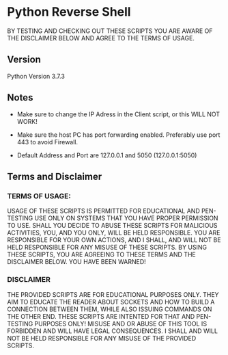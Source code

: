 # Python Reverse Shell

BY TESTING AND CHECKING OUT THESE SCRIPTS YOU ARE AWARE OF THE DISCLAIMER BELOW AND AGREE TO THE TERMS OF USAGE.

## Version

Python Version 3.7.3

## Notes

* Make sure to change the IP Adress in the Client script, or this WILL NOT WORK!

* Make sure the host PC has port forwarding enabled. Preferably use port 443 to avoid Firewall.

* Default Address and Port are 127.0.0.1 and 5050 (127.0.0.1:5050)

## Terms and Disclaimer

### TERMS OF USAGE:

USAGE OF THESE SCRIPTS IS PERMITTED FOR EDUCATIONAL AND PEN-TESTING USE ONLY ON SYSTEMS
THAT YOU HAVE PROPER PERMISSION TO USE. SHALL YOU DECIDE TO ABUSE THESE SCRIPTS FOR
MALICIOUS ACTIVITIES, YOU, AND YOU ONLY, WILL BE HELD RESPONSIBLE.
YOU ARE RESPONSIBLE FOR YOUR OWN ACTIONS, AND I SHALL, AND WILL NOT BE HELD RESPONSIBLE
FOR ANY MISUSE OF THESE SCRIPTS. BY USING THESE SCRIPTS, YOU ARE AGREEING TO THESE TERMS
AND THE DISCLAIMER BELOW. YOU HAVE BEEN WARNED!

### DISCLAIMER
THE PROVIDED SCRIPTS ARE FOR EDUCATIONAL PURPOSES ONLY. THEY AIM TO EDUCATE THE READER
ABOUT SOCKETS AND HOW TO BUILD A CONNECTION BETWEEN THEM, WHILE ALSO ISSUING COMMANDS
ON THE OTHER END. THESE SCRIPTS ARE INTENTED FOR THAT AND PEN-TESTING PURPOSES ONLY!
MISUSE AND OR ABUSE OF THIS TOOL IS FORBIDDEN AND WILL HAVE LEGAL CONSEQUENCES. I SHALL
AND WILL NOT BE HELD RESPONSIBLE FOR ANY MISUSE OF THE PROVIDED SCRIPTS.
